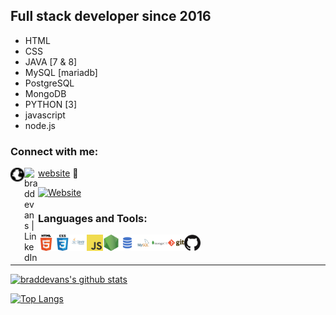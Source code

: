 ## Full stack developer since 2016
 - HTML 
 - CSS 
 - JAVA [7 & 8]
 - MySQL [mariadb]
 - PostgreSQL 
 - MongoDB 
 - PYTHON [3]
 - javascript
 - node.js

### Connect with me:

[<img align="left" alt="breadhub.co.uk" width="22px" src="https://raw.githubusercontent.com/iconic/open-iconic/master/svg/globe.svg" />][website]
[<img align="left" alt="braddevans | LinkedIn" width="22px" src="https://cdn.jsdelivr.net/npm/simple-icons@v3/icons/linkedin.svg" />][linkedin]
[website] 👋

[![Website](https://img.shields.io/badge/website-breadhub.co.uk-blue?style=for-the-badge)](https://breadhub.co.uk)
<br />

### Languages and Tools:

<img align="left" alt="HTML5" width="26px" src="https://raw.githubusercontent.com/github/explore/80688e429a7d4ef2fca1e82350fe8e3517d3494d/topics/html/html.png" />
<img align="left" alt="CSS3" width="26px" src="https://raw.githubusercontent.com/github/explore/80688e429a7d4ef2fca1e82350fe8e3517d3494d/topics/css/css.png" />
<img align="left" alt="Java" width="26px" src="https://raw.githubusercontent.com/github/explore/80688e429a7d4ef2fca1e82350fe8e3517d3494d/topics/java/java.png" />
<img align="left" alt="JavaScript" width="26px" src="https://raw.githubusercontent.com/github/explore/80688e429a7d4ef2fca1e82350fe8e3517d3494d/topics/javascript/javascript.png" />
<img align="left" alt="Node.js" width="26px" src="https://raw.githubusercontent.com/github/explore/80688e429a7d4ef2fca1e82350fe8e3517d3494d/topics/nodejs/nodejs.png" />
<img align="left" alt="SQL" width="26px" src="https://raw.githubusercontent.com/github/explore/80688e429a7d4ef2fca1e82350fe8e3517d3494d/topics/sql/sql.png" />
<img align="left" alt="MySQL" width="26px" src="https://raw.githubusercontent.com/github/explore/80688e429a7d4ef2fca1e82350fe8e3517d3494d/topics/mysql/mysql.png" />
<img align="left" alt="MongoDB" width="26px" src="https://raw.githubusercontent.com/github/explore/80688e429a7d4ef2fca1e82350fe8e3517d3494d/topics/mongodb/mongodb.png" />
<img align="left" alt="Git" width="26px" src="https://raw.githubusercontent.com/github/explore/80688e429a7d4ef2fca1e82350fe8e3517d3494d/topics/git/git.png" />
<img align="left" alt="GitHub" width="26px" src="https://raw.githubusercontent.com/github/explore/78df643247d429f6cc873026c0622819ad797942/topics/github/github.png" />

<br />
<br />

---

[![braddevans's github stats](https://github-readme-stats.vercel.app/api?username=braddevans&count_private=true&)](https://github.com/braddevans)

[![Top Langs](https://github-readme-stats.vercel.app/api/top-langs/?username=braddevans)](https://github.com/braddevans)

[website]: https://breadhub.co.uk
[youtube]: https://youtube.com/braddevans
[linkedin]: https://linkedin.com/in/braddevans
